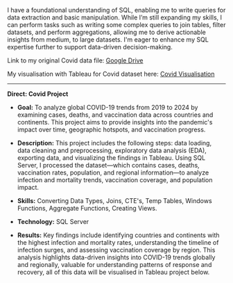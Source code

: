 I have a foundational understanding of SQL, enabling me to write queries for data extraction and basic manipulation. While I’m still expanding my skills, I can perform tasks such as writing some complex queries to join tables, filter datasets, and perform aggregations, allowing me to derive actionable insights from medium, to large datasets. I'm eager to enhance my SQL expertise further to support data-driven decision-making.

Link to my original Covid data file: [Google Drive](https://drive.google.com/drive/folders/12vyS2CRVAbcZzny7ftQcdR375AxQGNRl?usp=sharing)

My visualisation with Tableau for Covid dataset here: [Covid Visualisation](https://github.com/tienductienduc/PortfolioProjects/tree/main/POWER%20BI%20%26%20TABLEAU/TABLEAU/SQL%20%2B%20TABLEAU)

------

**Direct: Covid Project**

- **Goal:** To analyze global COVID-19 trends from 2019 to 2024 by examining cases, deaths, and vaccination data across countries and continents. This project aims to provide insights into the pandemic's impact over time, geographic hotspots, and vaccination progress.

- **Description:** This project includes the following steps: data loading, data cleaning and preprocessing, exploratory data analysis (EDA), exporting data, and visualizing the findings in Tableau. Using SQL Server, I processed the dataset—which contains cases, deaths, vaccination rates, population, and regional information—to analyze infection and mortality trends, vaccination coverage, and population impact.

- **Skills:** Converting Data Types, Joins, CTE's, Temp Tables, Windows Functions, Aggregate Functions, Creating Views.

- **Technology:** SQL Server

- **Results:** Key findings include identifying countries and continents with the highest infection and mortality rates, understanding the timeline of infection surges, and assessing vaccination coverage by region. This analysis highlights data-driven insights into COVID-19 trends globally and regionally, valuable for understanding patterns of response and recovery, all of this data will be visualised in Tableau project below.
